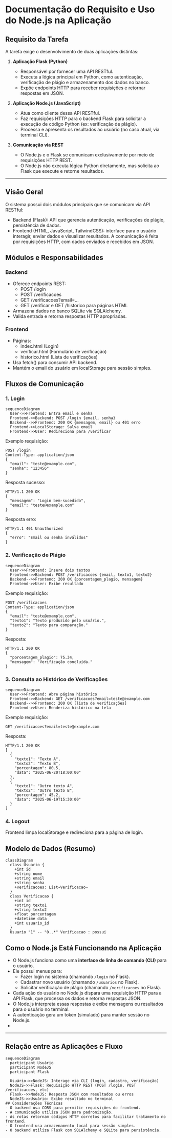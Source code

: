 # Documentação do Requisito e Uso do Node.js na Aplicação

## Requisito da Tarefa

A tarefa exige o desenvolvimento de duas aplicações distintas:

1. **Aplicação Flask (Python)**  
   - Responsável por fornecer uma API RESTful.  
   - Executa a lógica principal em Python, como autenticação, verificação de plágio e armazenamento dos dados no banco.  
   - Expõe endpoints HTTP para receber requisições e retornar respostas em JSON.

2. **Aplicação Node.js (JavaScript)**  
   - Atua como cliente dessa API RESTful.  
   - Faz requisições HTTP para o backend Flask para solicitar a execução de código Python (ex: verificação de plágio).  
   - Processa e apresenta os resultados ao usuário (no caso atual, via terminal CLI).  

3. **Comunicação via REST**  
   - O Node.js e o Flask se comunicam exclusivamente por meio de requisições HTTP REST.  
   - O Node.js não executa lógica Python diretamente, mas solicita ao Flask que execute e retorne resultados.

---

## Visão Geral
O sistema possui dois módulos principais que se comunicam via API RESTful:
- Backend (Flask): API que gerencia autenticação, verificações de plágio, persistência de dados.
- Frontend (HTML, JavaScript, TailwindCSS): interface para o usuário interagir, enviar dados e visualizar resultados.
A comunicação é feita por requisições HTTP, com dados enviados e recebidos em JSON.

## Módulos e Responsabilidades
### Backend
- Oferece endpoints REST:
  - POST /login
  - POST /verificacoes
  - GET /verificacoes?email=...
  - GET /verificar e GET /historico para páginas HTML
- Armazena dados no banco SQLite via SQLAlchemy.
- Valida entrada e retorna respostas HTTP apropriadas.

### Frontend
- Páginas:
  - index.html (Login)
  - verificar.html (Formulário de verificação)
  - historico.html (Lista de verificações)
- Usa fetch() para consumir API backend.
- Mantém o email do usuário em localStorage para sessão simples.

## Fluxos de Comunicação
### 1. Login

```mermaid
sequenceDiagram
  User->>Frontend: Entra email e senha
  Frontend->>Backend: POST /login {email, senha}
  Backend-->>Frontend: 200 OK {mensagem, email} ou 401 erro
  Frontend->>LocalStorage: Salva email
  Frontend->>User: Redireciona para /verificar
```
Exemplo requisição:
```
POST /login
Content-Type: application/json
{
  "email": "teste@example.com",
  "senha": "123456"
}
```
Resposta sucesso:
```
HTTP/1.1 200 OK
{
  "mensagem": "Login bem-sucedido",
  "email": "teste@example.com"
}
```
Resposta erro:
```
HTTP/1.1 401 Unauthorized
{
  "erro": "Email ou senha inválidos"
}
```

### 2. Verificação de Plágio
```mermaid
sequenceDiagram
  User->>Frontend: Insere dois textos
  Frontend->>Backend: POST /verificacoes {email, texto1, texto2}
  Backend-->>Frontend: 200 OK {porcentagem_plagio, mensagem}
  Frontend->>User: Exibe resultado
```
Exemplo requisição:
```
POST /verificacoes
Content-Type: application/json
{
  "email": "teste@example.com",
  "texto1": "Texto produzido pelo usuário.",
  "texto2": "Texto para comparação."
}
```
Resposta:
```
HTTP/1.1 200 OK
{
  "porcentagem_plagio": 75.34,
  "mensagem": "Verificação concluída."
}
```

### 3. Consulta ao Histórico de Verificações
```mermaid
sequenceDiagram
  User->>Frontend: Abre página histórico
  Frontend->>Backend: GET /verificacoes?email=teste@example.com
  Backend-->>Frontend: 200 OK [lista de verificações]
  Frontend->>User: Renderiza histórico na tela
```
Exemplo requisição:
```
GET /verificacoes?email=teste@example.com
```
Resposta:
```
HTTP/1.1 200 OK
[
  {
    "texto1": "Texto A",
    "texto2": "Texto B",
    "porcentagem": 80.5,
    "data": "2025-06-20T18:00:00"
  },
  {
    "texto1": "Outro texto A",
    "texto2": "Outro texto B",
    "porcentagem": 45.2,
    "data": "2025-06-19T15:30:00"
  }
]
```

### 4. Logout
Frontend limpa localStorage e redireciona para a página de login.

## Modelo de Dados (Resumo)
```mermaid
classDiagram
  class Usuario {
    +int id
    +string nome
    +string email
    +string senha
    +verificacoes: List~Verificacao~
  }
  class Verificacao {
    +int id
    +string texto1
    +string texto2
    +float porcentagem
    +datetime data
    +int usuario_id
  }
  Usuario "1" -- "0..*" Verificacao : possui
```
## Como o Node.js Está Funcionando na Aplicação

- O Node.js funciona como uma **interface de linha de comando (CLI)** para o usuário.  
- Ele possui menus para:  
  - Fazer login no sistema (chamando `/login` no Flask).  
  - Cadastrar novo usuário (chamando `/usuarios` no Flask).  
  - Solicitar verificação de plágio (chamando `/verificacoes` no Flask).  
- Cada ação do usuário no Node.js dispara uma requisição HTTP para a API Flask, que processa os dados e retorna respostas JSON.  
- O Node.js interpreta essas respostas e exibe mensagens ou resultados para o usuário no terminal.  
- A autenticação gera um token (simulado) para manter sessão no Node.js.
- 
---

## Relação entre as Aplicações e Fluxo

```mermaid
sequenceDiagram
  participant Usuário
  participant NodeJS
  participant Flask

  Usuário->>NodeJS: Interage via CLI (login, cadastro, verificação)
  NodeJS->>Flask: Requisição HTTP REST (POST /login, POST /verificacoes, etc)
  Flask-->>NodeJS: Resposta JSON com resultados ou erros
  NodeJS->>Usuário: Exibe resultado no terminal
## Considerações Técnicas
- O backend usa CORS para permitir requisições do frontend.
- A comunicação utiliza JSON para padronização.
- As rotas retornam códigos HTTP corretos para facilitar tratamento no frontend.
- O frontend usa armazenamento local para sessão simples.
- O backend utiliza Flask com SQLAlchemy e SQLite para persistência.
